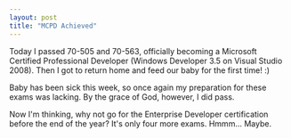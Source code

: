 ```yaml
---
layout: post
title: "MCPD Achieved"
---
```

Today I passed 70-505 and 70-563, officially becoming a Microsoft Certified Professional Developer (Windows Developer 3.5 on Visual Studio 2008). Then I got to return home and feed our baby for the first time! :)



Baby has been sick this week, so once again my preparation for these exams was lacking. By the grace of God, however, I did pass.



Now I'm thinking, why not go for the Enterprise Developer certification before the end of the year? It's only four more exams. Hmmm... Maybe.

